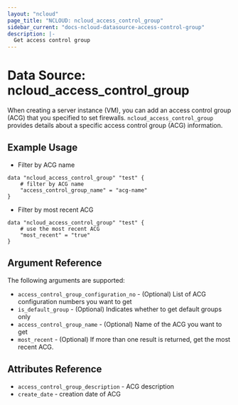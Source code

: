 ```yaml
---
layout: "ncloud"
page_title: "NCLOUD: ncloud_access_control_group"
sidebar_current: "docs-ncloud-datasource-access-control-group"
description: |-
  Get access control group
---
```


# Data Source: ncloud_access_control_group

When creating a server instance (VM), you can add an access control group (ACG) that you specified to set firewalls. `ncloud_access_control_group` provides details about a specific access control group (ACG) information.


## Example Usage

* Filter by ACG name

```hcl
data "ncloud_access_control_group" "test" {
    # filter by ACG name
	"access_control_group_name" = "acg-name"
}
```

* Filter by most recent ACG

```hcl
data "ncloud_access_control_group" "test" {
    # use the most recent ACG
	"most_recent" = "true"
}
```


## Argument Reference

The following arguments are supported:

* `access_control_group_configuration_no` - (Optional) List of ACG configuration numbers you want to get
* `is_default_group` - (Optional) Indicates whether to get default groups only
* `access_control_group_name` - (Optional) Name of the ACG you want to get
* `most_recent` - (Optional) If more than one result is returned, get the most recent ACG.

## Attributes Reference

* `access_control_group_description` - ACG description
* `create_date` - creation date of ACG